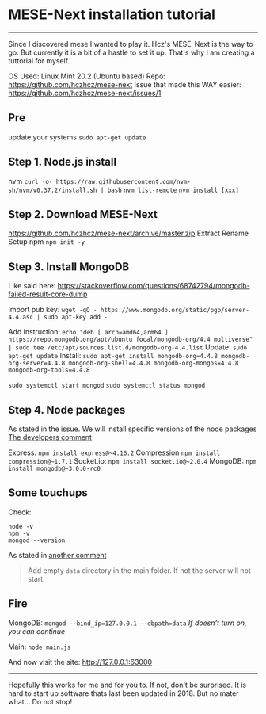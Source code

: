 # MESE-Next installation tutorial

----------


Since I discovered mese I wanted to play it. Hcz's MESE-Next is the way to go.
But currently it is a bit of a hastle to set it up. That's why I am creating a tuttorial for myself.

OS Used: Linux Mint 20.2 (Ubuntu based)
Repo: https://github.com/hczhcz/mese-next
Issue that made this WAY easier: https://github.com/hczhcz/mese-next/issues/1

## Pre
update your systems
`sudo apt-get update`

## Step 1. Node.js install

nvm
`curl -o- https://raw.githubusercontent.com/nvm-sh/nvm/v0.37.2/install.sh | bash`
`nvm list-remote`
`nvm install [xxx]`

## Step 2. Download MESE-Next

https://github.com/hczhcz/mese-next/archive/master.zip
Extract
Rename
Setup npm
`npm init -y`

## Step 3. Install MongoDB

Like said here:
https://stackoverflow.com/questions/68742794/mongodb-failed-result-core-dump

Import pub key:
`wget -qO - https://www.mongodb.org/static/pgp/server-4.4.asc | sudo apt-key add -`

Add instruction:
`echo "deb [ arch=amd64,arm64 ] https://repo.mongodb.org/apt/ubuntu focal/mongodb-org/4.4 multiverse" | sudo tee /etc/apt/sources.list.d/mongodb-org-4.4.list`
Update:
`sudo apt-get update`
Install:
`sudo apt-get install mongodb-org=4.4.8 mongodb-org-server=4.4.8 mongodb-org-shell=4.4.8 mongodb-org-mongos=4.4.8 mongodb-org-tools=4.4.8`

`sudo systemctl start mongod`
`sudo systemctl status mongod`

## Step 4. Node packages

As stated in the issue. We will install specific versions of the node packages
[The developers comment](https://github.com/hczhcz/mese-next/issues/1#issuecomment-350922633 "The developers comment")

Express: `npm install express@~4.16.2`
Compression `npm install compression@~1.7.1`
Socket.io: `npm install socket.io@~2.0.4`
MongoDB: `npm install mongodb@~3.0.0-rc0`
## Some touchups

Check:
```
node -v
npm -v
mongod --version
```

As stated in [another comment](https://github.com/hczhcz/mese-next/issues/1#issuecomment-351022350 "comment")

> Add empty `data` directory in the main folder. If not the server will not start.


## Fire

MongoDB:
`mongod --bind_ip=127.0.0.1 --dbpath=data`
*If doesn't turn on, you can continue*

Main:
`node main.js`

And now visit the site:
http://127.0.0.1:63000

------------

Hopefully this works for me and for you to. If not, don't be surprised.
It is hard to start up software thats last been updated in 2018. But no mater what...
Do not stop!
